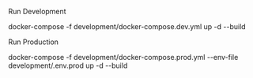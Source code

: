 Run Development

docker-compose -f development/docker-compose.dev.yml up -d --build

Run Production

docker-compose -f development/docker-compose.prod.yml --env-file development/.env.prod up -d --build